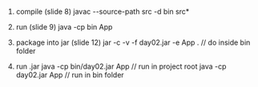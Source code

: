 1. compile (slide 8)
javac --source-path src -d bin src\*

2. run (slide 9)
java -cp bin App

3. package into jar (slide 12)
jar -c -v -f day02.jar -e App .     // do inside bin folder

4. run .jar
java -cp bin/day02.jar App      // run in project root
java -cp day02.jar App          // run in bin folder